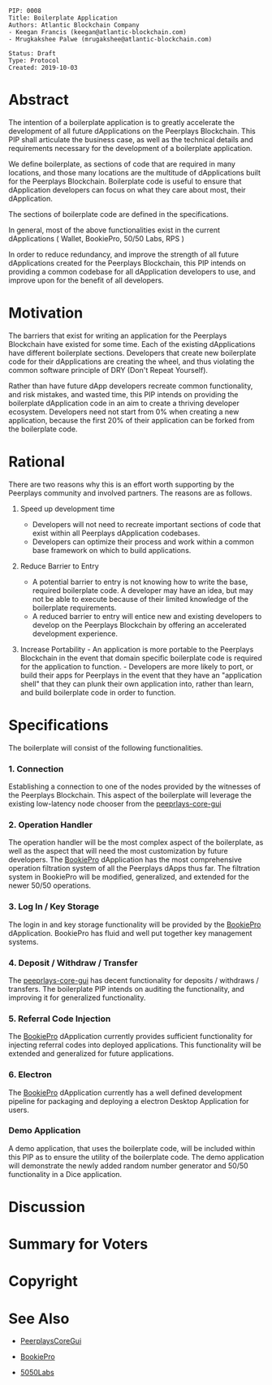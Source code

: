 
    PIP: 0008
    Title: Boilerplate Application
    Authors: Atlantic Blockchain Company
    - Keegan Francis (keegan@atlantic-blockchain.com)
	- Mrugkakshee Palwe (mrugakshee@atlantic-blockchain.com)
    
    Status: Draft    
    Type: Protocol
    Created: 2019-10-03

# Abstract
The intention of a boilerplate application is to greatly accelerate the development of all future dApplications on the Peerplays Blockchain. This PIP shall articulate the business case, as well as the technical details and requirements necessary for the development of a boilerplate application.

We define boilerplate, as sections of code that are required in many locations, and those many locations are the multitude of dApplications built for the Peerplays Blockchain. Boilerplate code is useful to ensure that dApplication developers can focus on what they care about most, their dApplication.

The sections of boilerplate code are defined in the specifications.

In general, most of the above functionalities exist in the current dApplications ( Wallet, BookiePro, 50/50 Labs, RPS )

In order to reduce redundancy, and improve the strength of all future dApplications created for the Peerplays Blockchain, this PIP intends on providing a common codebase for all dApplication developers to use, and improve upon for the benefit of all developers.

# Motivation
The barriers that exist for writing an application for the Peerplays Blockchain have existed for some time. Each of the existing dApplications have different boilerplate sections. Developers that create new boilerplate code for their dApplications are creating the wheel, and thus violating the common software principle of DRY (Don't Repeat Yourself).

Rather than have future dApp developers recreate common functionality, and risk mistakes, and wasted time, this PIP intends on providing the boilerplate dApplication code in an aim to create a thriving developer ecosystem. Developers need not start from 0% when creating a new application, because the first 20% of their application can be forked from the boilerplate code.

# Rational
There are two reasons why this is an effort worth supporting by the Peerplays community and involved partners. The reasons are as follows.

1. Speed up development time
	- Developers will not need to recreate important sections of code that exist within all Peerplays dApplication codebases. 
	- Developers can optimize their process and work within a common base framework on which to build applications. 

  2. Reduce Barrier to Entry
	  	-  A potential barrier to entry is not knowing how to write the base, required boilerplate code. A developer may have an idea, but may not be able to execute because of their limited knowledge of the boilerplate requirements.
	  	- A reduced barrier to entry will entice new and existing developers to develop on the Peerplays Blockchain by offering an accelerated development experience. 

 3. Increase Portability
			- An application is more portable to the Peerplays Blockchain in the event that domain specific boilerplate code is required for the application to function.
			- Developers are more likely to port, or build their apps for Peerplays in the event that they have an "application shell" that they can plunk their own application into, rather than learn, and build boilerplate code in order to function.

# Specifications
The boilerplate will consist of the following functionalities.

### 1. Connection
Establishing a connection to one of the nodes provided by the witnesses of the Peerplays Blockchain. This aspect of the boilerplate will leverage the existing low-latency node chooser from the [peeprlays-core-gui](https://github.com/peerplays-network/peerplays-core-gui)

### 2. Operation Handler
The operation handler will be the most complex aspect of the boilerplate, as well as the aspect that will need the most customization by future developers. The [BookiePro](https://github.com/peerplays-network/BookiePro) dApplication has the most comprehensive operation filtration system of all the Peerplays dApps thus far. The filtration system in BookiePro will be modified, generalized, and extended for the newer 50/50 operations. 

### 3. Log In / Key Storage
The login in and key storage functionality will be provided by the [BookiePro](https://github.com/peerplays-network/BookiePro) dApplication. BookiePro has fluid and well put together key management systems. 

### 4. Deposit / Withdraw / Transfer
The [peeprlays-core-gui](https://github.com/peerplays-network/peerplays-core-gui) has decent functionality for deposits / withdraws / transfers. The boilerplate PIP intends on auditing the functionality, and improving it for generalized functionality.

### 5. Referral Code Injection
The [BookiePro](https://github.com/peerplays-network/BookiePro) dApplication currently provides sufficient functionality for injecting referral codes into deployed applications. This functionality will be extended and generalized for future applications.

### 6. Electron
The [BookiePro](https://github.com/peerplays-network/BookiePro) dApplication currently has a well defined development pipeline for packaging and deploying a electron Desktop Application for users.

### Demo Application
A demo application, that uses the boilerplate code, will be included within this PIP as to ensure the utility of the boilerplate code. The demo application will demonstrate the newly added random number generator and 50/50 functionality in a Dice application. 

# Discussion
# Summary for Voters
# Copyright
# See Also

- [PeerplaysCoreGui](https://github.com/peerplays-network/peerplays-core-gui)

- [BookiePro](https://github.com/peerplays-network/BookiePro)

- [5050Labs](https://github.com/peerplays-network/5050Labs)
